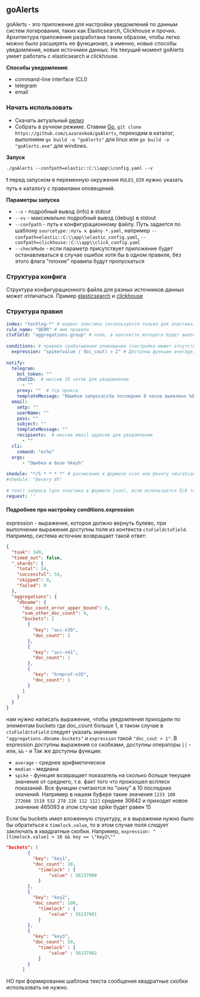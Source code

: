 ## goAlerts
goAlerts - это приложение для настройки уведомлений по данным систем логирования, таких как Elasticsearch, Clickhouse и прочих. Архитектура приложения разработана таким образом, чтобы легко можно было расширять ее функционал, а именно, новые способы уведомления, новые источники данных.
На текущий момент goAlerts умеет работать с elasticsearch и сlickhouse.

**Способы уведомления**:
- command-line interface (CLI)
- telegram
- email



### Начать использовать
- Скачать актуальный [релиз](https://github.com/LazarenkoA/goAlerts/releases )
- Собрать в ручном режиме. Ставим [Go](https://blog.golang.org/), `git clone https://github.com/LazarenkoA/goAlerts`, переходим в каталог, выполняем `go build -o "goAlerts"` для linux или `go build -o "goAlerts.exe"` для windows.


**Запуск**

`./goAlerts --confpath=elastic::C:\\app\\config.yaml --v`

❗ перед запуском в переменную окружения `RULES_DIR` нужно указать путь к каталогу с правилами оповещений.




**Параметры запуска**
- `--v` - подробный вывод (info) в stdout
- `--vv` - максимально подробный вывод (debug) в stdout
- `--confpath` - путь к конфигурационному файлу. Путь задается по шаблону `sourcetype::путь к файлу *.yaml`, например `--confpath=elastic::C:\\app\\elastic_config.yaml`, `--confpath=clickhouse::C:\\app\\click_config.yaml`
- `--checkMode` - если параметр присутствует приложение будет останавливаться в случае ошибок хотя бы в одном правиле, без этого флага "плохие" правила будут пропускаться


### Структура конфига
Структура конфигурационного файла для разных источников данных может отличаться.
Пример [elasticsearch](https://github.com/LazarenkoA/goAlerts/blob/main/app/elastic_config.yaml) и [сlickhouse](https://github.com/LazarenkoA/goAlerts/blob/main/app/click_config.yaml)

### Структура правил
```yaml
index: "techlog-*" # индекс эластика (используется только для эластика)  
rule_name: "QERR" # имя правила  
ctxField: "aggregations.group" # поле, в контексте которого будет выполняться expression, так же дочерние поля будут доступны для notify (например, для формирования текста сообщения)  
  
conditions: # правила срабатывания оповещения (настройка может отсутствовать, тогда уведомление будет по всем данным, которые вернет система логирования)
  expression: "spike(value / doc_cout) > 2" # Доступны функции average, median, spike.
  
notify:  
  telegram:  
    bot_token: ""  
    chatID:  # массив ID чатов для уведомления
      - ""  
    proxy: ""  # tcp прокси
    templateMessage: "❗Ошибки запроса\nЗа последние 8 часов выявлено %doc_count% ошибок запроса, ошибка \"%key%\""
  email:  
    smtp: ""  
    userName: ""  
    pass: ""  
    subject: ""  
    templateMessage: ""  
    recipients:  # массив email адресов для уведомления
      - ""  
  cli:  
    comand: "echo"  
  args:  
      - "Ошибка в базе %key%"   
  
shedule: "*/5 * * * *" # расписание в формате cron или @every <duration> (https://pkg.go.dev/github.com/hanagantig/cron?utm_source=godoc#hdr-CRON_Expression_Format)  
#shedule: "@every 8h"
  
# текст запроса (для эластика в формате json), если используется ELK то запрос можно получить через "Inspect"
request: ''
```


#### Подробнее про настройку conditions.expression
expression - выражение, которое должно вернуть булево, при выполнении выражения доступны поля из контекста `ctxFieldctxField`. Например, система источник возвращает такой ответ:
```json
{
  "took": 349,
  "timed_out": false,
  "_shards": {
    "total": 54,
    "successful": 54,
    "skipped": 0,
    "failed": 0
  },
  "aggregations": {
    "dbname": {
      "doc_count_error_upper_bound": 0,
      "sum_other_doc_count": 0,
      "buckets": [
        {
          "key": "acc-n39",
          "doc_count": 2
        },
        {
          "key": "acc-n41",
          "doc_count": 1
        },
        {
          "key": "hrmprof-n35",
          "doc_count": 1
        }
      ]
    }
  }
}
```

нам нужно написать выражение, чтобы уведомления приходили по элементам buckets где doc_count больше 1, в таком случае в  `ctxFieldctxField` следует указать значение `"aggregations.dbname.buckets"` и  `expression` такой `"doc_cout > 1"`.
В expression доступны выражения со скобками, доступны операторы `||` - или, `&&` - и
Так же доступны функции:
- `average` - среднее арифметическое
- `median`  - медиана
- `spike`  - функция возвращает показатель на сколько больше текущее значение от среднего, т.е. факт того что произошел всплеск показаний.
  Все функции считаются по "окну" в 10 последних значений. Например в нашем буфере такие значения `[233 100 272666 1519 532 278 226 112 112]` среднее 30642 и приходит новое значение 465093 в этом случае spike будет равен 15 

Если бы buckets имел вложенную структуру, и в выражении нужно было бы обратиться к `timelock.value`, то в этом случае поля следует заключать в квадратные скобки. Например, `expression: "[timelock.value] > 10 && key == \"key2\""`
```json
"buckets": [
        {
          "key": "key1",
          "doc_count": 10,
			"timelock" : {
            	"value" : 56137900
          	}
        },
        {
          "key": "key2",
          "doc_count": 100,
			"timelock" : {
            	"value" : 56137901
          	}
        },
        {
          "key": "key3",
          "doc_count": 50,
			"timelock" : {
            	"value" : 56137902
          	}
        }
      ]
```

НО при формировании шаблона текста сообщения квадратные скобки использовать не нужно.
